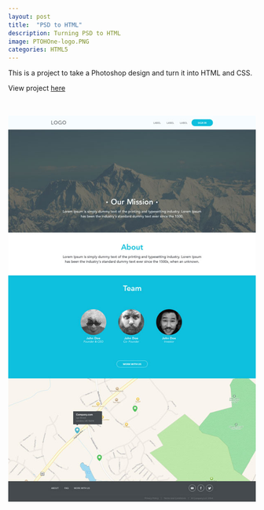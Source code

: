 ```yaml
---
layout: post
title:  "PSD to HTML"
description: Turning PSD to HTML
image: PTOHOne-logo.PNG
categories: HTML5
---
```


This is a project to take a Photoshop design and turn it into HTML and CSS.

View project <a href="http://imdanielfuentes.com/PSDtoHTML/">here</a>


<div class="preview">
<br>
<br>
<img src="../img/PSDDesignOne.jpg">
</div>
